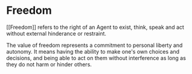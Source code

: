# Freedom
[[Freedom]] refers to the right of an Agent to exist, think, speak and act without external hinderance or restraint. 

The value of freedom represents a commitment to personal liberty and autonomy. It means having the ability to make one's own choices and decisions, and being able to act on them without interference as long as they do not harm or hinder others. 
